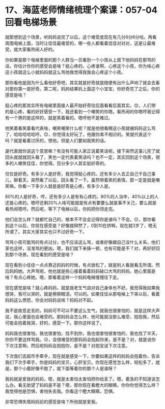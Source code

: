 # 17、海蓝老师情绪梳理个案课：057-04 回看电梯场景

就那想到这个场景，听妈妈说完了以后，这个难受度现在有几分6分6分哈。再看周围电梯上面，当时让佳佳最难受的，哪一些人都看着佳佳对对对，这是让最难受，就大家看热闹人好的。

你如果是那个电梯里面的那个人群当一员看到一个小孩从上面下他妈妈在那骂的话，你估计你你的感受会是啥？挺心疼的，心疼谁啊，心疼这个小孩，你为啥心疼这小孩就这么小就妈妈就这么骂他我觉得我我会心疼这个小孩。

那你看他是因为什么看他好奇吧，其实就是好奇就是随便有出什么声响了就会去看对那你第一是好奇。第二呢，妈妈结果妈上面这个小宝宝，你好奇完了之后，你的感受是啥？

挺心疼的那其实所有电梯里面接人最开始好奇往后面看看后面其实。😊，人们带的是心疼，看的好好感受一下，我还看到一个嘲笑的你嗯。看热闹的你嗯哼我记得有一个男的是这样的，就是笑着看的。嗯哼他不是难过。

他笑着看笑着看代表啥，嘲笑嘲笑什么呢？就是他很看眼这小孩就被妈妈这么骂了，哈哈哈哈哈哼。😊，你觉得太好玩了。他跟你素不相识的。笑就代表这个吗？就是看着讨厌的，恨他。但是人们要如我笑的话。

是代表就你说这个意思嘛？有没有可能人家正说着笑话呢，接下突然这事儿完了就回头就就就回头看了，笑也一定代表着笑话吗？也不一定，其实回到这个场景，很多的人嘲笑佳佳，你觉得。百分多少人其实挺好奇的。

仅仅是好奇。有多少人是好奇，我觉得挺心疼的。还有多少人去正自己干自己事儿，聊着天，突然看了以后，回头看了一下。虽然带着笑的表情，那一定是就是嘲笑嘛。你看一下多少人就是是好奇是心疼，有多少人是。

80%的人是好奇，哼，还有多少人是有有心疼的。80%的人当中，40%以上的人还是心疼的。嗯哼还剩20%人啥可能就是有点有要要么就是事不关己，要么就是看热闹嗯哼。然后呢，等下了电梯以后，你妈把你领走完。

他们会怎么样？就都忙自己的，根本不不会会记得你是谁吗？不会。😔，那你看到这个以后，你现在感受是？好像就释然了，0到10在挤啊，现在就3岁了，嗯无所谓了。其实大家其实也只不过好奇一下。

骂骂小孩可能骂的有点过分，也不应该这么骂，或者好像跟自己没什么关系，他们家也这样，没准骂的更凶。嗯，我们就下来揍一顿，也有可能是不？对，再好好回到那个场景。现在看到的感受是啥？

现在看到小佳佳一点点靠近妈妈的时候，有点放松了，就是别人看就看无所谓。然后妈妈她。大声骂呢，他也就是担心接着看着妈妈破口大骂的妈妈，她心里面是啥？有点心疼她。嗯，那看着这样一个妈妈电梯慢慢往下走。

现在感觉是啥？就心疼妈妈，就是就老生气自对自己身体也不好。我觉得我如果我想哭，我可以哭的，就是擦擦眼泪，可以的。如果佳佳从那电梯上下来以后，看着妈妈这么愤怒，你会对妈妈说啥？妈妈对不起。

我不是故意走丢的，妈妈可不可以不要这么生气，就我也很害怕的，就是这样大声说，我心里面也会难受的。那妈妈会怎么样，他可能就没那么难受，抱抱我，然后可能会抱着我哭，好的，感受一下。那你这样说了。

妈妈我也很害怕，我也很害怕，找不到你，我也很害怕很害怕的，我也找了半天，你你不要这样骂我。😔，会很难受的那妈妈会抱起你来，是不是？对，就是说你下次注意啊，然后呢妈妈会抱抱你，是不是？对抱宝说下次注意。

下次我们去超市手牵手，现在就是感受一下，你要如果这样的妈妈会抱着你，告诉我们下次手牵手，你是妈妈的宝贝，心肝宝贝。你现在感觉怎么样，轻松多了，就是。那个小鹿好像不跑了，就下面等着你的那个人是谁呀？

我妈就是爱我的妈妈，嗯，就是太害怕太害怕把你给丢了。嗯，着急的不知道该怎么办。看无助望了妈妈是不是？嗯，那你现在看瞪大的眼睛，你你你觉得怎么样？我觉得他是恐惧，害怕失去我。你看这个瞪大眼睛，恐惧。

非常恐惧失情妈妈前的感受是啥？所他就是爱我。